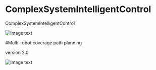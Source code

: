# ComplexSystemIntelligentControl
ComplexSystemIntelligentControl


![Image text](https://raw.githubusercontent.com/Tesla2fox/ComplexSystemIntelligentControl/master/png/FITEE.png)


#Multi-robot coverage path planning 

version 2.0



![Image text](https://raw.githubusercontent.com/Tesla2fox/ComplexSystemIntelligentControl/master/png/0-0.png)